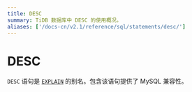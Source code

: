 ```yaml
---
title: DESC
summary: TiDB 数据库中 DESC 的使用概况。
aliases: ['/docs-cn/v2.1/reference/sql/statements/desc/']
---
```


# DESC

`DESC` 语句是 [`EXPLAIN`](/sql-statements/sql-statement-explain.md) 的别名。包含该语句提供了 MySQL 兼容性。
